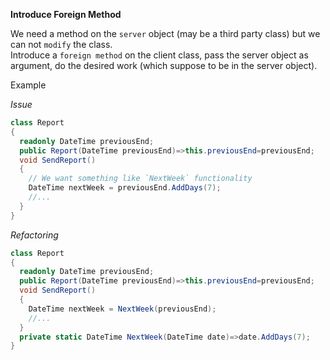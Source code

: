 **Introduce Foreign Method**

We need a method on the `server` object (may be a third party class) but we can not `modify` the class.  
Introduce a `foreign method` on the client class, pass the server object as argument, do the desired work (which suppose to be in the server object).

Example

_Issue_

```csharp
class Report
{
  readonly DateTime previousEnd;
  public Report(DateTime previousEnd)=>this.previousEnd=previousEnd;
  void SendReport()
  {
    // We want something like `NextWeek` functionality
    DateTime nextWeek = previousEnd.AddDays(7);
    //...
  }
}
```

_Refactoring_

```csharp
class Report
{
  readonly DateTime previousEnd;
  public Report(DateTime previousEnd)=>this.previousEnd=previousEnd;
  void SendReport()
  {
    DateTime nextWeek = NextWeek(previousEnd);
    //...
  }
  private static DateTime NextWeek(DateTime date)=>date.AddDays(7);
}
```